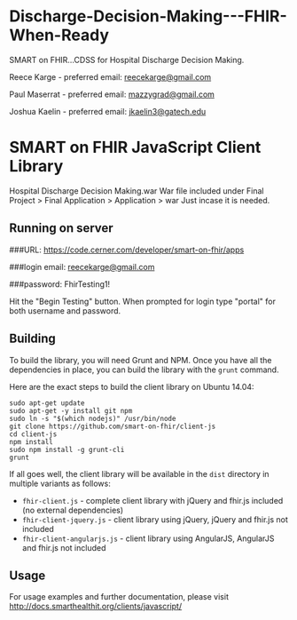 # Discharge-Decision-Making---FHIR-When-Ready
SMART on FHIR…CDSS for Hospital  Discharge Decision Making. 

Reece Karge - preferred email: reecekarge@gmail.com

Paul Maserrat - preferred email: mazzygrad@gmail.com

Joshua Kaelin - preferred email: jkaelin3@gatech.edu



SMART on FHIR JavaScript Client Library
=======================================
Hospital Discharge Decision Making.war
War file included under Final Project > Final Application > Application > war  Just incase it is needed.

## Running on server
###URL: https://code.cerner.com/developer/smart-on-fhir/apps

###login email: reecekarge@gmail.com

###password: FhirTesting1!

Hit the "Begin Testing" button. When prompted for login type "portal" for both username and password. 

## Building

To build the library, you will need Grunt and NPM. Once you
have all the dependencies in place, you can build the library
with the `grunt` command.

Here are the exact steps to build the client library
on Ubuntu 14.04:

```
sudo apt-get update
sudo apt-get -y install git npm
sudo ln -s "$(which nodejs)" /usr/bin/node
git clone https://github.com/smart-on-fhir/client-js
cd client-js
npm install
sudo npm install -g grunt-cli
grunt
```

If all goes well, the client library will be available in the
`dist` directory in multiple variants as follows:

* `fhir-client.js` - complete client library with jQuery and fhir.js included (no external dependencies)
* `fhir-client-jquery.js` - client library using jQuery, jQuery and fhir.js not included
* `fhir-client-angularjs.js` - client library using AngularJS, AngularJS and fhir.js not included

## Usage

For usage examples and further documentation, please visit http://docs.smarthealthit.org/clients/javascript/
